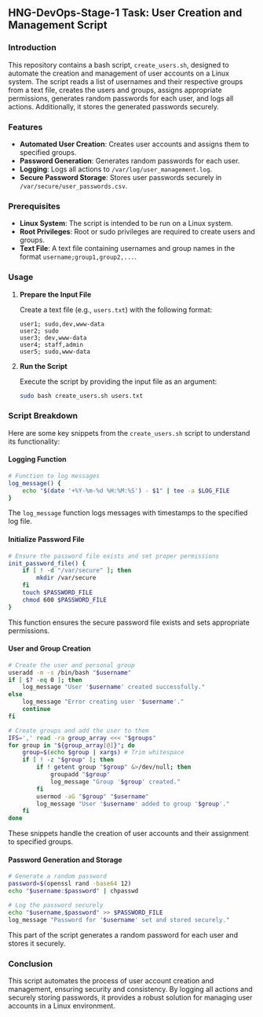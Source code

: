 ## HNG-DevOps-Stage-1 Task: User Creation and Management Script

### Introduction

This repository contains a bash script, `create_users.sh`, designed to automate the creation and management of user accounts on a Linux system. The script reads a list of usernames and their respective groups from a text file, creates the users and groups, assigns appropriate permissions, generates random passwords for each user, and logs all actions. Additionally, it stores the generated passwords securely.

### Features

- **Automated User Creation**: Creates user accounts and assigns them to specified groups.
- **Password Generation**: Generates random passwords for each user.
- **Logging**: Logs all actions to `/var/log/user_management.log`.
- **Secure Password Storage**: Stores user passwords securely in `/var/secure/user_passwords.csv`.

### Prerequisites

- **Linux System**: The script is intended to be run on a Linux system.
- **Root Privileges**: Root or sudo privileges are required to create users and groups.
- **Text File**: A text file containing usernames and group names in the format `username;group1,group2,...`.

### Usage

1. **Prepare the Input File**

    Create a text file (e.g., `users.txt`) with the following format:

    ```plaintext
    user1; sudo,dev,www-data
    user2; sudo
    user3; dev,www-data
    user4; staff,admin
    user5; sudo,www-data
    ```

2. **Run the Script**

    Execute the script by providing the input file as an argument:

    ```bash
    sudo bash create_users.sh users.txt
    ```

### Script Breakdown

Here are some key snippets from the `create_users.sh` script to understand its functionality:

#### Logging Function

```bash
# Function to log messages
log_message() {
    echo "$(date '+%Y-%m-%d %H:%M:%S') - $1" | tee -a $LOG_FILE
}
```

The `log_message` function logs messages with timestamps to the specified log file.

#### Initialize Password File

```bash
# Ensure the password file exists and set proper permissions
init_password_file() {
    if [ ! -d "/var/secure" ]; then
        mkdir /var/secure
    fi
    touch $PASSWORD_FILE
    chmod 600 $PASSWORD_FILE
}
```

This function ensures the secure password file exists and sets appropriate permissions.

#### User and Group Creation

```bash
# Create the user and personal group
useradd -m -s /bin/bash "$username"
if [ $? -eq 0 ]; then
    log_message "User '$username' created successfully."
else
    log_message "Error creating user '$username'."
    continue
fi

# Create groups and add the user to them
IFS=',' read -ra group_array <<< "$groups"
for group in "${group_array[@]}"; do
    group=$(echo $group | xargs) # Trim whitespace
    if [ ! -z "$group" ]; then
        if ! getent group "$group" &>/dev/null; then
            groupadd "$group"
            log_message "Group '$group' created."
        fi
        usermod -aG "$group" "$username"
        log_message "User '$username' added to group '$group'."
    fi
done
```

These snippets handle the creation of user accounts and their assignment to specified groups.

#### Password Generation and Storage

```bash
# Generate a random password
password=$(openssl rand -base64 12)
echo "$username:$password" | chpasswd

# Log the password securely
echo "$username,$password" >> $PASSWORD_FILE
log_message "Password for '$username' set and stored securely."
```

This part of the script generates a random password for each user and stores it securely.

### Conclusion

This script automates the process of user account creation and management, ensuring security and consistency. By logging all actions and securely storing passwords, it provides a robust solution for managing user accounts in a Linux environment.
